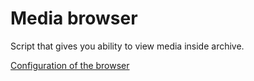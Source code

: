 # Media browser

Script that gives you ability to view media inside archive.

[Configuration of the browser](./config.md)



